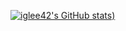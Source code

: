 [![iglee42's GitHub stats](https://github-readme-stats.vercel.app/api?username=iglee42&&theme=merko))](https://github.com/anuraghazra/github-readme-stats)


